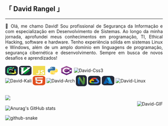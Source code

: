 ## 「 David Rangel 」

<hr>
 <div align="justify">👋 Olá, me chamo David! Sou profissional de Segurança da Informação e com especialização em Desenvolvimento de Sistemas. Ao longo da minha jornada, aprofundei meus conhecimentos em programação, TI, Ethical Hacking, software e hardware. Tenho experiência sólida em sistemas Linux e Windows, além de um amplo domínio em linguagens de programação, segurança cibernética e desenvolvimento. Sempre em busca de novos desafios e aprendizados! </div>

<div style="display: inline_block"><br>
  <img align="center" alt="David-PyCharm" height="30" width="40" src="https://github.com/tandpfun/skill-icons/raw/main/icons/PyCharm-Dark.svg">
  <img align="center" alt="David-Vim" height="30" width="40" src="https://raw.githubusercontent.com/tandpfun/skill-icons/65dea6c4eaca7da319e552c09f4cf5a9a8dab2c8/icons/VIM-Dark.svg">
  <img align="center" alt="David-Js" height="30" width="40" src="https://raw.githubusercontent.com/devicons/devicon/master/icons/javascript/javascript-plain.svg">
  <img align="center" alt="David-Python" height="30" width="40" src="https://raw.githubusercontent.com/devicons/devicon/master/icons/python/python-original.svg">
  <img align="center" alt="David-Csharp" height="30" width="40" src="https://raw.githubusercontent.com/devicons/devicon/master/icons/csharp/csharp-original.svg">
  <img align="center" alt="David-Css3" height="30" width="40" src="https://cdn.jsdelivr.net/gh/devicons/devicon@latest/icons/css3/css3-original.svg">

 <br>
  <img align="center" alt="David-Kali" height="30" width="40" src="https://github.com/tandpfun/skill-icons/raw/main/icons/Kali-Dark.svg">
  <img align="center" alt="David-Html" height="30" width="40" src="https://github.com/tandpfun/skill-icons/blob/main/icons/HTML.svg">
  <img align="center" alt="David-Arch" height="30" width="40" src="https://github.com/tandpfun/skill-icons/raw/main/icons/Arch-Dark.svg">
  <img align="center" alt="David-Neovim" heght="25" width="35" src="https://github.com/tandpfun/skill-icons/raw/main/icons/NeoVim-Dark.svg">
  <img align="center" alt="David-Cloud" height="30" width="40" src="https://github.com/tandpfun/skill-icons/raw/main/icons/GCP-Dark.svg">
  <img align="center" alt="David-Azure" height="30" width="40" src="https://github.com/tandpfun/skill-icons/raw/main/icons/Azure-Dark.svg">
  <img align="center" alt="David-Linux" height="30" width="40" src="https://cdn.jsdelivr.net/gh/devicons/devicon@latest/icons/linux/linux-original.svg">
  
</div>

##

<div> 
  <a href="https://www.linkedin.com/in/davidrrsoares/" target="_blank"><img src="https://img.shields.io/badge/-LinkedIn-%230077B5?style=for-the-badge&logo=linkedin&logoColor=white" target="_blank"></a> 
</div>

<img align="right" alt="David-GIF" height="210" src="https://i.pinimg.com/originals/c4/37/12/c43712af49b76ffbf268dd254800624d.gif">
 
![Anurag's GitHub stats](https://github-readme-stats.vercel.app/api?username=David-Rangel-01&show_icons=true&theme=transparent)

<picture>
  <source media="(prefers-color-scheme: dark)" 
          srcset="https://raw.githubusercontent.com/David-Rangel-01/output/github-contribution-grid-snake-dark.svg" />
  <source media="(prefers-color-scheme: light)" 
          srcset="https://raw.githubusercontent.com/David-Rangel-01/output/github-contribution-grid-snake.svg" />
  <img alt="github-snake" src="https://raw.githubusercontent.com/David-Rangel-01/output/github-contribution-grid-snake.svg" />
</picture>
  
</div>
